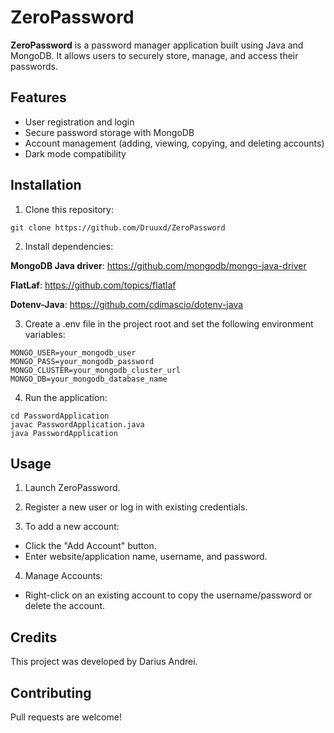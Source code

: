 # ZeroPassword

**ZeroPassword** is a password manager application built using Java and MongoDB. It allows users to securely store, manage, and access their passwords.

## Features

* User registration and login
* Secure password storage with MongoDB
* Account management (adding, viewing, copying, and deleting accounts)
* Dark mode compatibility

## Installation

1. Clone this repository:

```
git clone https://github.com/Druuxd/ZeroPassword
```

2. Install dependencies:

**MongoDB Java driver**: https://github.com/mongodb/mongo-java-driver

**FlatLaf**: https://github.com/topics/flatlaf

**Dotenv-Java**: https://github.com/cdimascio/dotenv-java

3. Create a .env file in the project root and set the following environment variables:

```
MONGO_USER=your_mongodb_user
MONGO_PASS=your_mongodb_password
MONGO_CLUSTER=your_mongodb_cluster_url
MONGO_DB=your_mongodb_database_name
```
4. Run the application:
```
cd PasswordApplication
javac PasswordApplication.java
java PasswordApplication
```

## Usage
1. Launch ZeroPassword.
   
2. Register a new user or log in with existing credentials.
   
3. To add a new account:
 * Click the "Add Account" button.
 * Enter website/application name, username, and password.
   
4. Manage Accounts:
 * Right-click on an existing account to copy the username/password or delete the account.

## Credits

This project was developed by Darius Andrei.

## Contributing
   
Pull requests are welcome!

